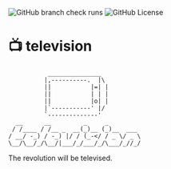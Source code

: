 ![GitHub branch check runs](https://img.shields.io/github/check-runs/alexpasmantier/television/main)
![GitHub License](https://img.shields.io/github/license/alexpasmantier/television)


# 📺 television

```
           _______________
          |,----------.  |\
          ||           |=| |
          ||           | | |
          ||           |o| |
          |`-----------' |/
          `--------------'
  __      __         _     _
 / /____ / /__ _  __(_)__ (_)__  ___
/ __/ -_) / -_) |/ / (_-</ / _ \/ _ \
\__/\__/_/\__/|___/_/___/_/\___/_//_/

```

 The revolution will be televised.
